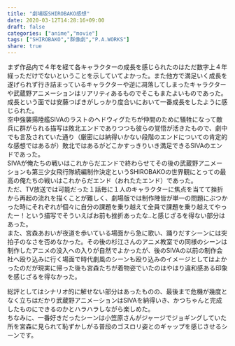```yaml
---
title: "劇場版SHIROBAKO感想"
date: 2020-03-12T14:28:16+09:00
draft: false
categories: ["anime","movie"]
tags: ["SHIROBAKO","群像劇","P.A.WORKS"]
share: true
---
```

まず作品内で４年を経て各キャラクターの成長を感じられたのはただ数字上４年経っただけでないということを示していてよかった。また他方で満足いく成長を遂げられず行き詰まっているキャラクターや逆に凋落してしまったキャラクターや武蔵野アニメーションはリアリティあるものでそこもまたよいものであった。成長という面では安藤つばきがしっかり度合いにおいて一番成長をしたように感じられた。  
空中強襲揚陸艦SIVAのラストのヘドウィグたちが仲間のために犠牲になって敵兵に群がられる描写は敗北エンドでありつつも彼らの覚悟が活きたもので、劇中でも言及されていた通り（厳密には納得いかない段階のエンドについての肯定的な感想ではあるが）敗北ではあるがどこかすっきりいき満足できるSIVAのエンドであった。  
SIVAが俺たちの戦いはこれからだエンドで終わらせてその後の武蔵野アニメーションも第三少女飛行隊続編制作決定というSHIROBAKOの世界観にとっての最高の俺たちの戦いはこれからだエンド（おれたたエンド）であった。  
ただ、TV放送では可能だった１話毎に１人のキャラクターに焦点を当てて挫折から再起の流れを描くことが難しく、劇場版では制作陣皆が単一の問題にぶつかった時にそれぞれが個々に自分の課題を乗り越えて全員で課題を乗り越えてやったー！という描写でそういえばお前も挫折あったな..と感じざるを得ない部分はあった。  
また、宮森あおいが夜道を歩いている場面から急に歌い、踊りだすシーンには突拍子のなさを否めなかった。その後の杉江さんのアニメ教室での同様のシーンは制作したアニメの没入への入りが自然でよかったが、後のSIVAの以前の制作会社へ殴り込みに行く場面で時代劇風のシーンも殴り込みのイメージとしてはよかったのだが現実に帰った後も宮森たちが着物姿でいたのはやはり違和感ある印象を感じざるを得なかった。  
  
総評としてはシナリオ的に解せない部分はあったものの、最後まで危機が幾度となく立ちはだかり武蔵野アニメーションはSIVAを納得いき、かつちゃんと完成したものにできるのかとハラハラしながら楽しめた。  
ちなみに、一番好きだったシーンは小笠原さんがジャージでジョギングしていた所を宮森に見られて恥ずかしがる普段のゴスロリ姿とのギャップを感じさせるシーンです。
